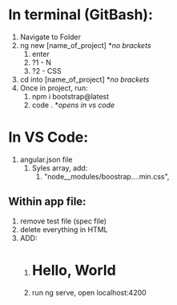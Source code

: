 # In terminal (GitBash):
1.  Navigate to Folder
2.  ng new [name_of_project] **no brackets*
    1.  enter
    2.  ?1 - N
    3.  ?2 - CSS
3.  cd into [name_of_project] **no brackets*
4.  Once in project, run:
    1.  npm i bootstrap@latest 
    2.  code .    **opens in vs code*


# In VS Code:
1.  angular.json file
    1.  Syles array, add:
        1.  "node__modules/boostrap....min.css",

## Within app file:
1.  remove test file (spec file)
2.  delete everything in HTML
3.  ADD:
    1.  <h1>Hello, World</h1>
    2.  run ng serve, open localhost:4200
   